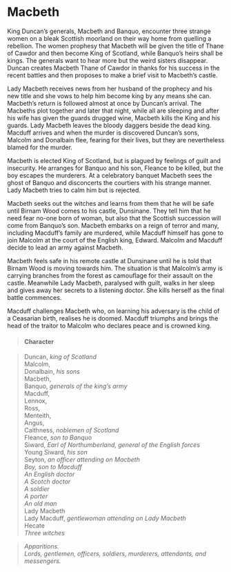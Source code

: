 <!-- ======================================================================
--- Search engine
title:          Macbeth
keywords:       Macbeth, tragedy
description:    Macbeth by William Shakespeare.
--- Menu system
order:          60
text:           Macbeth
hidden:         false
umbel:          false
--- Page properties
id:             
document:       
layout:         layout-2-left
$-left:         play-list
searchable:     true
======================================================================= -->

# Macbeth

King Duncan’s generals, Macbeth and Banquo, encounter three strange women on a
bleak Scottish moorland on their way home from quelling a rebellion. The women
prophesy that Macbeth will be given the title of Thane of Cawdor and then become
King of Scotland, while Banquo’s heirs shall be kings. The generals want to hear
more but the weird sisters disappear. Duncan creates Macbeth Thane of Cawdor in
thanks for his success in the recent battles and then proposes to make a brief
visit to Macbeth’s castle.

Lady Macbeth receives news from her husband of the prophecy and his new title
and she vows to help him become king by any means she can. Macbeth’s return is
followed almost at once by Duncan’s arrival. The Macbeths plot together and later
that night, while all are sleeping and after his wife has given the guards
drugged wine, Macbeth kills the King and his guards. Lady Macbeth leaves the
bloody daggers beside the dead king. Macduff arrives and when the murder is
discovered Duncan’s sons, Malcolm and Donalbain flee, fearing for their lives,
but they are nevertheless blamed for the murder.

Macbeth is elected King of Scotland, but is plagued by feelings of guilt and
insecurity. He arranges for Banquo and his son, Fleance to be killed, but the
boy escapes the murderers. At a celebratory banquet Macbeth sees the ghost of
Banquo and disconcerts the courtiers with his strange manner. Lady Macbeth tries
to calm him but is rejected.

Macbeth seeks out the witches and learns from them that he will be safe until
Birnam Wood comes to his castle, Dunsinane. They tell him that he need fear
no-one born of woman, but also that the Scottish succession will come from
Banquo’s son. Macbeth embarks on a reign of terror and many, including Macduff’s
family are murdered, while Macduff himself has gone to join Malcolm at the court
of the English king, Edward. Malcolm and Macduff decide to lead an army against
Macbeth.

Macbeth feels safe in his remote castle at Dunsinane until he is told that Birnam
Wood is moving towards him. The situation is that Malcolm’s army is carrying
branches from the forest as camouflage for their assault on the castle. Meanwhile
Lady Macbeth, paralysed with guilt, walks in her sleep and gives away her secrets
to a listening doctor. She kills herself as the final battle commences.

Macduff challenges Macbeth who, on learning his adversary is the child of a
Ceasarian birth, realises he is doomed. Macduff triumphs and brings the head of
the traitor to Malcolm who declares peace and is crowned king.

>   #### Character
    
>   Duncan, _king of Scotland_  
    Malcolm,  
    Donalbain, _his sons_  
    Macbeth,  
    Banquo, _generals of the king’s army_  
    Macduff,  
    Lennox,  
    Ross,  
    Menteith,  
    Angus,  
    Caithness, _noblemen of Scotland_  
    Fleance, _son to Banquo_  
    Siward, _Earl of Northumberland, general of the English forces_  
    Young Siward, _his son_  
    Seyton, _an officer attending on Macbeth_  
    _Boy, son to Macduff_  
    _An English doctor_  
    _A Scotch doctor_  
    _A soldier_  
    _A porter_  
    _An old man_  
    Lady Macbeth  
    Lady Macduff, _gentlewoman attending on Lady Macbeth_  
    Hecate  
    _Three witches_  
    
>   _Apparitions.  
    Lords, gentlemen, officers, soldiers, murderers, attendants, and messengers._
